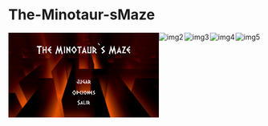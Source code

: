 # The-Minotaur-sMaze

<div style="display:flex;justify-content:center;">
<img alt="img1" src="https://github.com/JairPrada/The-Minotaur-sMaze/blob/master/1.jpg" width="300"/>
<img alt="img2" src="https://github.com/JairPrada/The-Minotaur-sMaze/blob/master/2.jpg" width="300"/>
<img alt="img3" src="https://github.com/JairPrada/The-Minotaur-sMaze/blob/master/3.jpg" width="300"/>
<img alt="img4" src="https://github.com/JairPrada/The-Minotaur-sMaze/blob/master/4.jpg" width="300"/>
<img alt="img5" src="https://github.com/JairPrada/The-Minotaur-sMaze/blob/master/5.jpg" width="300"/>
</div>
